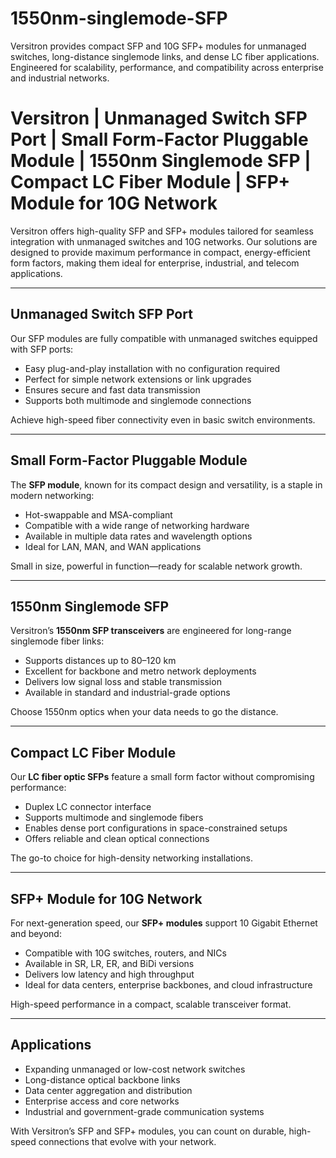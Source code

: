 # 1550nm-singlemode-SFP
Versitron provides compact SFP and 10G SFP+ modules for unmanaged switches, long-distance singlemode links, and dense LC fiber applications. Engineered for scalability, performance, and compatibility across enterprise and industrial networks.

# Versitron | Unmanaged Switch SFP Port | Small Form-Factor Pluggable Module | 1550nm Singlemode SFP | Compact LC Fiber Module | SFP+ Module for 10G Network

Versitron offers high-quality SFP and SFP+ modules tailored for seamless integration with unmanaged switches and 10G networks. Our solutions are designed to provide maximum performance in compact, energy-efficient form factors, making them ideal for enterprise, industrial, and telecom applications.

---

## Unmanaged Switch SFP Port

Our SFP modules are fully compatible with unmanaged switches equipped with SFP ports:

- Easy plug-and-play installation with no configuration required  
- Perfect for simple network extensions or link upgrades  
- Ensures secure and fast data transmission  
- Supports both multimode and singlemode connections  

Achieve high-speed fiber connectivity even in basic switch environments.

---

## Small Form-Factor Pluggable Module

The **SFP module**, known for its compact design and versatility, is a staple in modern networking:

- Hot-swappable and MSA-compliant  
- Compatible with a wide range of networking hardware  
- Available in multiple data rates and wavelength options  
- Ideal for LAN, MAN, and WAN applications  

Small in size, powerful in function—ready for scalable network growth.

---

## 1550nm Singlemode SFP

Versitron’s **1550nm SFP transceivers** are engineered for long-range singlemode fiber links:

- Supports distances up to 80–120 km  
- Excellent for backbone and metro network deployments  
- Delivers low signal loss and stable transmission  
- Available in standard and industrial-grade options  

Choose 1550nm optics when your data needs to go the distance.

---

## Compact LC Fiber Module

Our **LC fiber optic SFPs** feature a small form factor without compromising performance:

- Duplex LC connector interface  
- Supports multimode and singlemode fibers  
- Enables dense port configurations in space-constrained setups  
- Offers reliable and clean optical connections  

The go-to choice for high-density networking installations.

---

## SFP+ Module for 10G Network

For next-generation speed, our **SFP+ modules** support 10 Gigabit Ethernet and beyond:

- Compatible with 10G switches, routers, and NICs  
- Available in SR, LR, ER, and BiDi versions  
- Delivers low latency and high throughput  
- Ideal for data centers, enterprise backbones, and cloud infrastructure  

High-speed performance in a compact, scalable transceiver format.

---

## Applications

- Expanding unmanaged or low-cost network switches  
- Long-distance optical backbone links  
- Data center aggregation and distribution  
- Enterprise access and core networks  
- Industrial and government-grade communication systems  

With Versitron’s SFP and SFP+ modules, you can count on durable, high-speed connections that evolve with your network.

